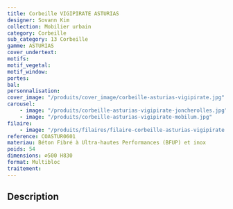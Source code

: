 ```yaml
---
title: Corbeille VIGIPIRATE ASTURIAS
designer: Sovann Kim
collection: Mobilier urbain
category: Corbeille
sub_category: 13 Corbeille
gamme: ASTURIAS
cover_undertext:
motifs:
motif_vegetal:
motif_window:
portes:
bal:
personnalisation:
cover_image: "/produits/cover_image/corbeille-asturias-vigipirate.jpg"
carousel:
    - image: "/produits/corbeille-asturias-vigipirate-joncherolles.jpg"
    - image: "/produits/corbeille-asturias-vigipirate-mobilum.jpg"
filaire:
    - image: "/produits/filaires/filaire-corbeille-asturias-vigipirate.png"
reference: COASTUR0601
materiau: Béton Fibré à Ultra-hautes Performances (BFUP) et inox
poids: 54
dimensions: ⌀500 H830
format: Multibloc
traitement:
---
```


## Description
